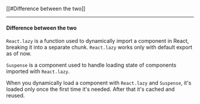 [[#Difference between the two]]

---
#### Difference between the two
`React.lazy` is a function used to dynamically import a component in React, breaking it into a separate chunk. `React.lazy` works only with default export as of now.

`Suspense` is a component used to handle loading state of components imported with `React.lazy`.

When you dynamically load a component with `React.lazy` and `Suspense`, it's loaded only once the first time it's needed. After that it's cached and reused.






